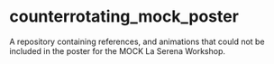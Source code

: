 # counterrotating_mock_poster
A repository containing references, and animations that could not be included in the poster for the MOCK La Serena Workshop.
